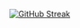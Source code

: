 
[![GitHub Streak](https://streak-stats.demolab.com/?user=ntdev37&theme=material)](https://git.io/streak-stats)

<!---
ntdev37/ntdev37 is a ✨ special ✨ repository because its `README.md` (this file) appears on your GitHub profile.
You can click the Preview link to take a look at your changes.
--->
